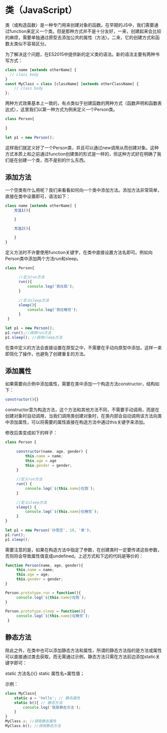 # 类（JavaScript）

类（或构造函数）是一种专门用来创建对象的函数。在早期的JS中，我们需要通过function来定义一个类。但是那种方式并不是十分友好，一来，创建起来会比较的麻烦，需要单独通过原型去添加公共的属性（方法）。二来，它的创建方式和函数太类似不容易区分。

为了解决这个问题，在ES2015中提供新的定义类的语法。新的语法主要有两种书写方式：

```javascript
class name [extends otherName] {
  // class body
}
const MyClass = class [className] [extends otherClassName] {
    // class body
};
```

两种方式效果基本上一致的，有点类似于创建函数的两种方式（函数声明和函数表达式），这里我们以第一种方式为例来定义一个Person类。

```javascript
class Person{
     
}
 
let p1 = new Person();
```

这样我们就定义好了一个Person类，并且可以通过new调用从而创建对象。这种方式本质上和之前通过function创建类的形式是一样的，但这种方式好在明确了我们是在创建一个类，而不是别的什么东西。

## 添加方法

一个空类有什么用呢？我们来看看如何向一个类中添加方法。添加方法非常简单，直接在类中设置即可，语法如下：

```javascript
class name [extends otherName] {
    方法1(){

    }

    方法2(){

    }
}
```

定义方法时不许要使用function关键字，在类中直接设置方法名即可。例如向Person类中添加两个方法run和sleep。

```javascript
class Person{
 
      //定义run方法
      run(){
          console.log('我在跑');
      }
      
      //定义sleep方法
      sleep(){
          console.log('我在睡觉');
      }
 }
 
let p1 = new Person();
p1.run();//调用run方法
p1.sleep(); //调用sleep方法
```

在类中定义的方法会直接设置在原型之中，不需要在手动向原型中添加，这样一来即简化了操作，也避免了创建重复的方法。

## 添加属性

如果需要向示例中添加属性，需要在类中添加一个构造方法constructor，结构如下：

```javascript
constructor(){}
```

constructor意为构造方法，这个方法和其他方法不同，不需要手动调用，而是在创建对象时自动调用，当我们调用类创建对象时，在类内部会自动调用该方法向类中添加属性，可以将需要的属性直接在构造方法中通过this关键字来添加。

修改后类变成如下的样子：

```javascript
class Person {
 
     constructor(name, age, gender) {
         this.name = name;
         this.age = age
         this.gender = gender;
     }
 
     //定义run方法
     run() {
         console.log(`${this.name}在跑`);
     }
 
     //定义sleep方法
     sleep() {
         console.log(`${this.name}在睡觉`);
     }
}
 
let p1 = new Person('孙悟空', 18, '男');
p1.run();
p1.sleep();
```

需要注意的是，如果在构造方法中指定了参数，在创建类时一定要传递这些参数，否则将会导致属性值变成undefined。上述方式和下边的代码是等价的：

```javascript
function Person(name, age, gender){
     this.name = name;
     this.age = age;
     this.gender = gender;
}

Person.prototype.run = function(){
     console.log(`${this.name}在跑`);
}
 
Person.prototype.sleep = function(){
     console.log(`${this.name}在睡觉`);
 }
```

## 静态方法

除此之外，在类中也可以添加静态方法和属性，所谓的静态方法指的是方法或属性可以直接通过类去获取，而无需通过示例，静态方法只需在方法前边添加static关键字即可：

static 方法名(){}
static 属性名=属性值；

示例：

```javascript
class MyClass{
    static a = 'hello'; // 静态属性
    static b(){ // 静态方法
        console.log('我是静态方法');
    }
}
MyClass.a; //调用静态属性
MyClass.b(); //调用静态方法
```